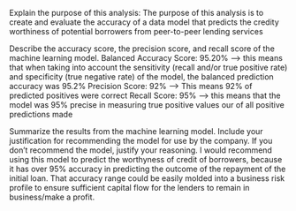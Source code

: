 Explain the purpose of this analysis:
The purpose of this analysis is to create and evaluate the accuracy of a data model that predicts the credity worthiness of potential borrowers from peer-to-peer lending services

Describe the accuracy score, the precision score, and recall score of the machine learning model.
Balanced Accuracy Score: 95.20% --> this means that when taking into account the sensitivity (recall and/or true positive rate) and specificity (true negative rate) of the model, the balanced prediction accuracy was 95.2%
Precision Score: 92% --> This means 92% of predicted positives were correct
Recall Score: 95% --> this means that the model was 95% precise in measuring true positive values our of all positive predictions made

Summarize the results from the machine learning model. Include your justification for recommending the model for use by the company. If you don’t recommend the model, justify your reasoning.
I would recommend using this model to predict the worthyness of credit of borrowers, because it has over 95% accuracy in predicting the outcome of the repayment of the initial loan. That accuracy range could be easily molded into a business risk profile to ensure sufficient capital flow for the lenders to remain in business/make a profit.

